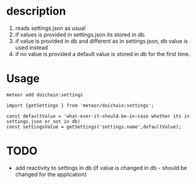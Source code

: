 # description
1. reads settings.json as usual
2. if values is provided in settings.json its stored in db.
3. if value is provided in db and different as in settings.json, db value is used instead
4. if no value is provided a default value is stored in db for the first time.


# Usage 
```
meteor add doichain:settings

import {getSettings } from 'meteor/doichain:settings';

const defaultValue = 'what-ever-it-should-be-in-case whether its in settings.json or not in db)
const settingsValue = getSettings('settings.name',defaultValue);
```
 

# TODO
- add reactivity to settings in db (if value is changed in db - should be changed for the application)